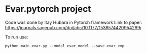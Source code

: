 # Evar.pytorch project
Code was done by Itay Hubara in Pytorch framework 
Link to paper: https://journals.sagepub.com/doi/abs/10.1177/1538574420954299ן

To run use:
```
python main_evar.py --model evar_model --save evar_exp 
```



